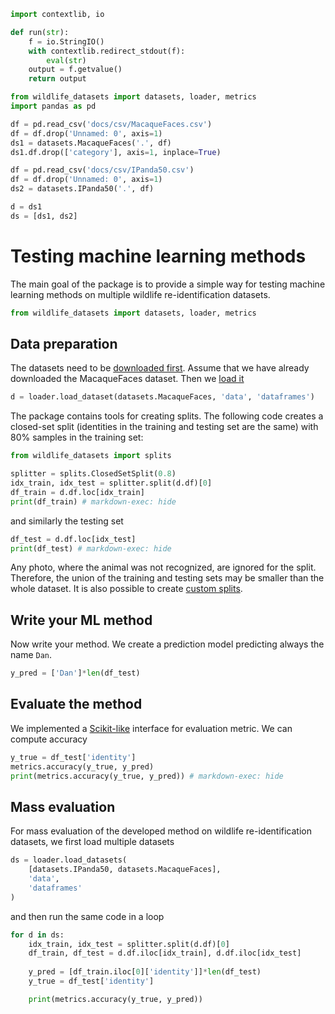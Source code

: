```python exec="true" session="run"
import contextlib, io

def run(str):
    f = io.StringIO()
    with contextlib.redirect_stdout(f):
        eval(str)
    output = f.getvalue()
    return output
```

```python exec="true" session="run"
from wildlife_datasets import datasets, loader, metrics
import pandas as pd

df = pd.read_csv('docs/csv/MacaqueFaces.csv')
df = df.drop('Unnamed: 0', axis=1)
ds1 = datasets.MacaqueFaces('.', df)
ds1.df.drop(['category'], axis=1, inplace=True)

df = pd.read_csv('docs/csv/IPanda50.csv')
df = df.drop('Unnamed: 0', axis=1)
ds2 = datasets.IPanda50('.', df)

d = ds1
ds = [ds1, ds2]
```

# Testing machine learning methods

The main goal of the package is to provide a simple way for testing machine learning methods on multiple wildlife re-identification datasets.

```python
from wildlife_datasets import datasets, loader, metrics
```

## Data preparation

The datasets need to be [downloaded first](./tutorial_datasets.md#downloading-datasets). Assume that we have already downloaded the MacaqueFaces dataset. Then we [load it](./tutorial_datasets.md#working-with-multiple-datasets)

```python
d = loader.load_dataset(datasets.MacaqueFaces, 'data', 'dataframes')
```

The package contains tools for creating splits. The following code creates a closed-set split (identities in the training and testing set are the same) with 80% samples in the training set:

```python exec="true" source="above" result="console" session="run"
from wildlife_datasets import splits

splitter = splits.ClosedSetSplit(0.8)
idx_train, idx_test = splitter.split(d.df)[0]
df_train = d.df.loc[idx_train]
print(df_train) # markdown-exec: hide
```

and similarly the testing set

```python exec="true" source="above" result="console" session="run"
df_test = d.df.loc[idx_test]
print(df_test) # markdown-exec: hide
```

Any photo, where the animal was not recognized, are ignored for the split. Therefore, the union of the training and testing sets may be smaller than the whole dataset. It is also possible to create [custom splits](./tutorial_splits.md).

## Write your ML method

Now write your method. We create a prediction model predicting always the name `Dan`.

```python exec="true" source="above" session="run"
y_pred = ['Dan']*len(df_test)
```

## Evaluate the method

We implemented a [Scikit-like](https://scikit-learn.org/stable/modules/classes.html#module-sklearn.metrics) interface for evaluation metric. We can compute accuracy

```python exec="true" source="above" result="console" session="run"
y_true = df_test['identity']
metrics.accuracy(y_true, y_pred)
print(metrics.accuracy(y_true, y_pred)) # markdown-exec: hide
```

## Mass evaluation

For mass evaluation of the developed method on wildlife re-identification datasets, we first load multiple datasets

```python
ds = loader.load_datasets(
    [datasets.IPanda50, datasets.MacaqueFaces],
    'data',
    'dataframes'
)
```

and then run the same code in a loop

```python exec="true" source="above" result="console" session="run"
for d in ds:
    idx_train, idx_test = splitter.split(d.df)[0]
    df_train, df_test = d.df.iloc[idx_train], d.df.iloc[idx_test]
    
    y_pred = [df_train.iloc[0]['identity']]*len(df_test)
    y_true = df_test['identity']

    print(metrics.accuracy(y_true, y_pred))
```




